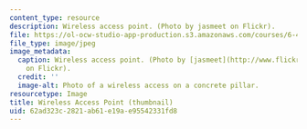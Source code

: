 ```yaml
---
content_type: resource
description: Wireless access point. (Photo by jasmeet on Flickr).
file: https://ol-ocw-studio-app-production.s3.amazonaws.com/courses/6-452-principles-of-wireless-communications-spring-2006/62ad323c2821ab61e19ae95542331fd8_6-452s06-th.jpg
file_type: image/jpeg
image_metadata:
  caption: Wireless access point. (Photo by [jasmeet](http://www.flickr.com/photos/jasmeet)
    on Flickr).
  credit: ''
  image-alt: Photo of a wireless access on a concrete pillar.
resourcetype: Image
title: Wireless Access Point (thumbnail)
uid: 62ad323c-2821-ab61-e19a-e95542331fd8
---
```

